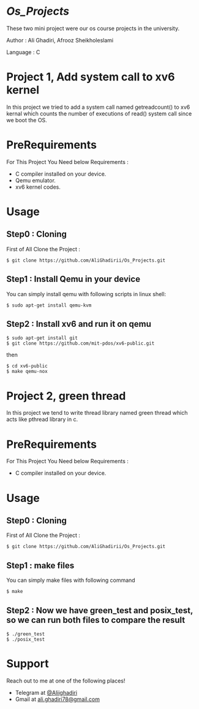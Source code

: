 # *Os_Projects* 

These two mini project were our os course projects in the university.

Author : Ali Ghadiri, Afrooz Sheikholeslami

Language : C

# **Project 1, Add system call to xv6 kernel**

In this project we tried to add a system call named getreadcount() to xv6 kernal which counts the number of executions of read() system call since we boot the OS.

# **PreRequirements**

For This Project You Need below Requirements :
- C compiler installed on your device.
- Qemu emulator.
- xv6 kernel codes.

# **Usage**
## Step0 : Cloning

First of All Clone the Project : 

```shell
$ git clone https://github.com/AliGhadirii/Os_Projects.git
```

## Step1 : Install Qemu in your device

You can simply install qemu with following scripts in linux shell:
```shell
$ sudo apt-get install qemu-kvm
```
## Step2 : Install xv6 and run it on qemu
```shell
$ sudo apt-get install git
$ git clone https://github.com/mit-pdos/xv6-public.git
```
then 
```shell
$ cd xv6-public
$ make qemu-nox
```

# Project 2, green thread
In this project we tend to write thread library named green thread which acts like pthread library in c.

# **PreRequirements**

For This Project You Need below Requirements :
- C compiler installed on your device.

# **Usage**
## Step0 : Cloning

First of All Clone the Project : 

```shell
$ git clone https://github.com/AliGhadirii/Os_Projects.git
```

## Step1 : make files

You can simply make files with following  command
```shell
$ make
```
## Step2 : Now we have green_test and posix_test, so we can run both files to compare the result
```shell
$ ./green_test
$ ./posix_test
```

# **Support**

Reach out to me at one of the following places!

- Telegram at <a href="https://t.me/Aliighadiri" target="_blank">@Aliighadiri</a>
- Gmail at <a href="mailto:ali.ghadiri78@gmail.com" target="_blank">ali.ghadiri78@gmail.com</a>



